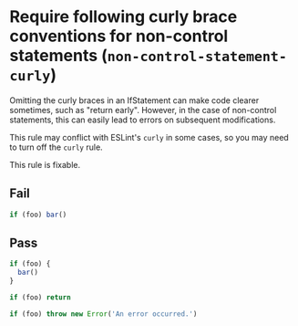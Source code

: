 # Require following curly brace conventions for non-control statements (`non-control-statement-curly`)

Omitting the curly braces in an IfStatement can make code clearer sometimes, such as "return early". However, in the case of non-control statements, this can easily lead to errors on subsequent modifications.

This rule may conflict with ESLint's `curly` in some cases, so you may need to turn off the `curly` rule.

This rule is fixable.

## Fail

```js
if (foo) bar()
```

## Pass

```js
if (foo) {
  bar()
}
```

```js
if (foo) return
```

```js
if (foo) throw new Error('An error occurred.')
```
